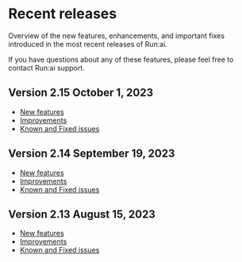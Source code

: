 # Recent releases

Overview of the new features, enhancements, and important fixes introduced in the most recent releases of Run:ai.

If you have questions about any of these features, please feel free to contact Run:ai support.

## Version 2.15 October 1, 2023

* [New features](whats-new-2-15.md#new-features)
* [Improvements](whats-new-2-15.md#improvements)
* [Known and Fixed issues](whats-new-2-15.md#fixed-issues)

## Version 2.14 September 19, 2023
  
* [New features](whats-new-2-14.md#new-features)
* [Improvements](whats-new-2-14.md#improvements)
* [Known and Fixed issues](whats-new-2-14.md)

## Version 2.13 August 15, 2023

* [New features](whats-new-2-13.md#new-features)
* [Improvements](whats-new-2-13.md#improvements)
* [Known and Fixed issues](whats-new-2-13.md#known-and-fixed-issues-by-version)

